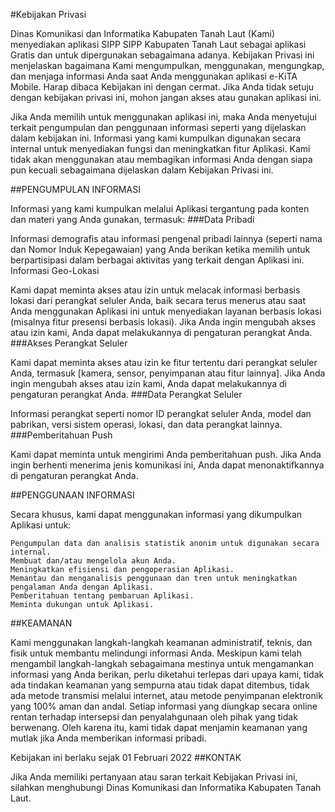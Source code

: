 #Kebijakan Privasi

Dinas Komunikasi dan Informatika Kabupaten Tanah Laut (Kami) menyediakan aplikasi SIPP SIPP Kabupaten Tanah Laut sebagai aplikasi Gratis dan untuk dipergunakan sebagaimana adanya. Kebijakan Privasi ini menjelaskan bagaimana Kami mengumpulkan, menggunakan, mengungkap, dan menjaga informasi Anda saat Anda menggunakan aplikasi e-KiTA Mobile. Harap dibaca Kebijakan ini dengan cermat. Jika Anda tidak setuju dengan kebijakan privasi ini, mohon jangan akses atau gunakan aplikasi ini.

Jika Anda memilih untuk menggunakan aplikasi ini, maka Anda menyetujui terkait pengumpulan dan penggunaan informasi seperti yang dijelaskan dalam kebijakan ini. Informasi yang kami kumpulkan digunakan secara internal untuk menyediakan fungsi dan meningkatkan fitur Aplikasi. Kami tidak akan menggunakan atau membagikan informasi Anda dengan siapa pun kecuali sebagaimana dijelaskan dalam Kebijakan Privasi ini.

##PENGUMPULAN INFORMASI

Informasi yang kami kumpulkan melalui Aplikasi tergantung pada konten dan materi yang Anda gunakan, termasuk:
###Data Pribadi

Informasi demografis atau informasi pengenal pribadi lainnya (seperti nama dan Nomor Induk Kepegawaian) yang Anda berikan ketika memilih untuk berpartisipasi dalam berbagai aktivitas yang terkait dengan Aplikasi ini.
Informasi Geo-Lokasi

Kami dapat meminta akses atau izin untuk melacak informasi berbasis lokasi dari perangkat seluler Anda, baik secara terus menerus atau saat Anda menggunakan Aplikasi ini untuk menyediakan layanan berbasis lokasi (misalnya fitur presensi berbasis lokasi). Jika Anda ingin mengubah akses atau izin kami, Anda dapat melakukannya di pengaturan perangkat Anda.
###Akses Perangkat Seluler

Kami dapat meminta akses atau izin ke fitur tertentu dari perangkat seluler Anda, termasuk [kamera, sensor, penyimpanan atau fitur lainnya]. Jika Anda ingin mengubah akses atau izin kami, Anda dapat melakukannya di pengaturan perangkat Anda.
###Data Perangkat Seluler

Informasi perangkat seperti nomor ID perangkat seluler Anda, model dan pabrikan, versi sistem operasi, lokasi, dan data perangkat lainnya.
###Pemberitahuan Push

Kami dapat meminta untuk mengirimi Anda pemberitahuan push. Jika Anda ingin berhenti menerima jenis komunikasi ini, Anda dapat menonaktifkannya di pengaturan perangkat Anda.

##PENGGUNAAN INFORMASI

Secara khusus, kami dapat menggunakan informasi yang dikumpulkan Aplikasi untuk:

    Pengumpulan data dan analisis statistik anonim untuk digunakan secara internal.
    Membuat dan/atau mengelola akun Anda.
    Meningkatkan efisiensi dan pengoperasian Aplikasi.
    Memantau dan menganalisis penggunaan dan tren untuk meningkatkan pengalaman Anda dengan Aplikasi.
    Pemberitahuan tentang pembaruan Aplikasi.
    Meminta dukungan untuk Aplikasi.

##KEAMANAN

Kami menggunakan langkah-langkah keamanan administratif, teknis, dan fisik untuk membantu melindungi informasi Anda. Meskipun kami telah mengambil langkah-langkah sebagaimana mestinya untuk mengamankan informasi yang Anda berikan, perlu diketahui terlepas dari upaya kami, tidak ada tindakan keamanan yang sempurna atau tidak dapat ditembus, tidak ada metode transmisi melalui internet, atau metode penyimpanan elektronik yang 100% aman dan andal. Setiap informasi yang diungkap secara online rentan terhadap intersepsi dan penyalahgunaan oleh pihak yang tidak berwenang. Oleh karena itu, kami tidak dapat menjamin keamanan yang mutlak jika Anda memberikan informasi pribadi.

Kebijakan ini berlaku sejak 01 Februari 2022
##KONTAK

Jika Anda memiliki pertanyaan atau saran terkait Kebijakan Privasi ini, silahkan menghubungi Dinas Komunikasi dan Informatika Kabupaten Tanah Laut. 
